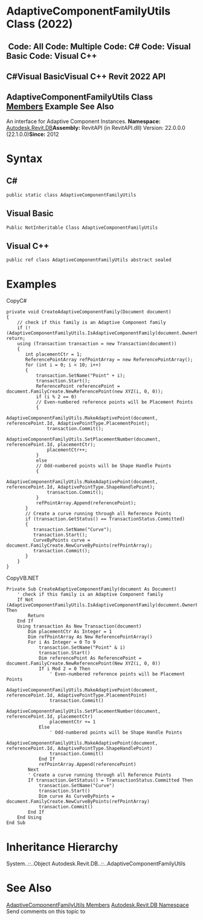 # AdaptiveComponentFamilyUtils Class (2022)

﻿
 Code: All Code: Multiple Code: C# Code: Visual Basic Code: Visual C++   
---  
C#Visual BasicVisual C++
Revit 2022 API  
---  
AdaptiveComponentFamilyUtils Class  
[Members](e3114af3-ad01-783f-0043-ea3bd81d16ff.md "AdaptiveComponentFamilyUtils Members") Example See Also  
---  
An interface for Adaptive Component Instances. 
**Namespace:** [Autodesk.Revit.DB](87546ba7-461b-c646-cbb1-2cb8f5bff8b2.md "Autodesk.Revit.DB Namespace")**Assembly:** RevitAPI (in RevitAPI.dll) Version: 22.0.0.0 (22.1.0.0)**Since:** 2012 
# Syntax
C#  
---  
```text
public static class AdaptiveComponentFamilyUtils
```
  
Visual Basic  
---  
```text
Public NotInheritable Class AdaptiveComponentFamilyUtils
```
  
Visual C++  
---  
```text
public ref class AdaptiveComponentFamilyUtils abstract sealed
```
  
# Examples
CopyC#
```text
private void CreateAdaptiveComponentFamily(Document document)
{
    // check if this family is an Adaptive Component family
    if (!(AdaptiveComponentFamilyUtils.IsAdaptiveComponentFamily(document.OwnerFamily))) return;
    using (Transaction transaction = new Transaction(document))
    {
       int placementCtr = 1;
       ReferencePointArray refPointArray = new ReferencePointArray();
       for (int i = 0; i < 10; i++)
       {
           transaction.SetName("Point" + i);
           transaction.Start();
           ReferencePoint referencePoint = document.FamilyCreate.NewReferencePoint(new XYZ(i, 0, 0));
           if (i % 2 == 0)
           // Even-numbered reference points will be Placement Points
           {
               AdaptiveComponentFamilyUtils.MakeAdaptivePoint(document, referencePoint.Id, AdaptivePointType.PlacementPoint);
               transaction.Commit();
               AdaptiveComponentFamilyUtils.SetPlacementNumber(document, referencePoint.Id, placementCtr);
               placementCtr++;
           }
           else
           // Odd-numbered points will be Shape Handle Points
           {
               AdaptiveComponentFamilyUtils.MakeAdaptivePoint(document, referencePoint.Id, AdaptivePointType.ShapeHandlePoint);
               transaction.Commit();
           }
           refPointArray.Append(referencePoint);
       }
       // Create a curve running through all Reference Points
       if (transaction.GetStatus() == TransactionStatus.Committed)
       {
          transaction.SetName("Curve");
          transaction.Start();
          CurveByPoints curve = document.FamilyCreate.NewCurveByPoints(refPointArray);
          transaction.Commit();
       }
    }
}
```

CopyVB.NET
```text
Private Sub CreateAdaptiveComponentFamily(document As Document)
    ' check if this family is an Adaptive Component family
    If Not (AdaptiveComponentFamilyUtils.IsAdaptiveComponentFamily(document.OwnerFamily)) Then
        Return
    End If
    Using transaction As New Transaction(document)
        Dim placementCtr As Integer = 1
        Dim refPointArray As New ReferencePointArray()
        For i As Integer = 0 To 9
            transaction.SetName("Point" & i)
            transaction.Start()
            Dim referencePoint As ReferencePoint = document.FamilyCreate.NewReferencePoint(New XYZ(i, 0, 0))
            If i Mod 2 = 0 Then
                ' Even-numbered reference points will be Placement Points
                AdaptiveComponentFamilyUtils.MakeAdaptivePoint(document, referencePoint.Id, AdaptivePointType.PlacementPoint)
                transaction.Commit()
                AdaptiveComponentFamilyUtils.SetPlacementNumber(document, referencePoint.Id, placementCtr)
                placementCtr += 1
            Else
                ' Odd-numbered points will be Shape Handle Points
                AdaptiveComponentFamilyUtils.MakeAdaptivePoint(document, referencePoint.Id, AdaptivePointType.ShapeHandlePoint)
                transaction.Commit()
            End If
            refPointArray.Append(referencePoint)
        Next
        ' Create a curve running through all Reference Points
        If transaction.GetStatus() = TransactionStatus.Committed Then
            transaction.SetName("Curve")
            transaction.Start()
            Dim curve As CurveByPoints = document.FamilyCreate.NewCurveByPoints(refPointArray)
            transaction.Commit()
        End If
    End Using
End Sub
```

# Inheritance Hierarchy
System..::..Object Autodesk.Revit.DB..::..AdaptiveComponentFamilyUtils
# See Also
[AdaptiveComponentFamilyUtils Members](e3114af3-ad01-783f-0043-ea3bd81d16ff.md "AdaptiveComponentFamilyUtils Members")
[Autodesk.Revit.DB Namespace](87546ba7-461b-c646-cbb1-2cb8f5bff8b2.md "Autodesk.Revit.DB Namespace")
Send comments on this topic to 